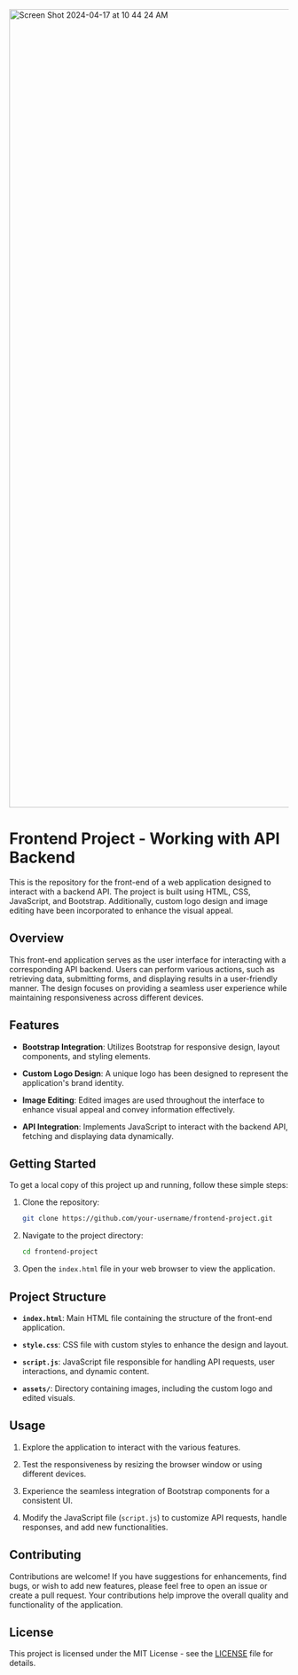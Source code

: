 <img width="1440" alt="Screen Shot 2024-04-17 at 10 44 24 AM" src="https://github.com/AAndrews-1982/GalacticEatery_Frontend/assets/116847683/94167f3c-4e55-4c8f-96dc-5a8f4247d956">



# Frontend Project - Working with API Backend

This is the repository for the front-end of a web application designed to interact with a backend API. The project is built using HTML, CSS, JavaScript, and Bootstrap. Additionally, custom logo design and image editing have been incorporated to enhance the visual appeal.

## Overview

This front-end application serves as the user interface for interacting with a corresponding API backend. Users can perform various actions, such as retrieving data, submitting forms, and displaying results in a user-friendly manner. The design focuses on providing a seamless user experience while maintaining responsiveness across different devices.

## Features

- **Bootstrap Integration**: Utilizes Bootstrap for responsive design, layout components, and styling elements.
  
- **Custom Logo Design**: A unique logo has been designed to represent the application's brand identity.
  
- **Image Editing**: Edited images are used throughout the interface to enhance visual appeal and convey information effectively.
  
- **API Integration**: Implements JavaScript to interact with the backend API, fetching and displaying data dynamically.

## Getting Started

To get a local copy of this project up and running, follow these simple steps:

1. Clone the repository:
   ```bash
   git clone https://github.com/your-username/frontend-project.git
   ```

2. Navigate to the project directory:
   ```bash
   cd frontend-project
   ```

3. Open the `index.html` file in your web browser to view the application.

## Project Structure

- **`index.html`**: Main HTML file containing the structure of the front-end application.
  
- **`style.css`**: CSS file with custom styles to enhance the design and layout.
  
- **`script.js`**: JavaScript file responsible for handling API requests, user interactions, and dynamic content.
  
- **`assets/`**: Directory containing images, including the custom logo and edited visuals.

## Usage

1. Explore the application to interact with the various features.
   
2. Test the responsiveness by resizing the browser window or using different devices.

3. Experience the seamless integration of Bootstrap components for a consistent UI.

4. Modify the JavaScript file (`script.js`) to customize API requests, handle responses, and add new functionalities.

## Contributing

Contributions are welcome! If you have suggestions for enhancements, find bugs, or wish to add new features, please feel free to open an issue or create a pull request. Your contributions help improve the overall quality and functionality of the application.

## License

This project is licensed under the MIT License - see the [LICENSE](LICENSE) file for details.

